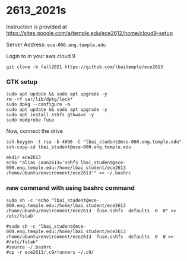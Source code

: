 # 2613_2021s
Instruction is provided at https://sites.google.com/a/temple.edu/ece2612/home/cloud9-setup

Server Address: `ece-000.eng.temple.edu`

Login to in your aws cloud 9
```
git clone -b fall2021 https://github.com/lbaitemple/ece2613
```

### GTK setup
```
sudo apt update && sudo apt upgrade -y
rm -rf var/lib/dpkg/lock*
sudo dpkg --configure -a
sudo apt update && sudo apt upgrade -y
sudo apt install sshfs gtkwave -y
sudo modprobe fuse
```

Now, connect the drive
```
ssh-keygen -t rsa -b 4096 -C "lbai_student@ece-000.eng.temple.edu"
ssh-copy-id lbai_student@ece-000.eng.temple.edu
```

```
mkdir ece2613
echo "alias conn2613='sshfs lbai_student@ece-000.eng.temple.edu:/home/lbai_student/ece2613 /home/ubuntu/environment/ece2613'" >> ~/.bashrc
```


### new command with using bashrc command
```
sudo sh -c 'echo "lbai_student@ece-000.eng.temple.edu:/home/lbai_student/ece2613 /home/ubuntu/environment/ece2613  fuse.sshfs  defaults  0  0" >> /etc/fstab' 
```

```
#sudo sh -c "lbai_student@ece-000.eng.temple.edu:/home/lbai_student/ece2613 /home/ubuntu/environment/ece2613  fuse.sshfs  defaults  0  0 >> #/etc/fstab"
#source ~/.bashrc
#cp -r ece2613/.c9/runners ~/.c9/
```
